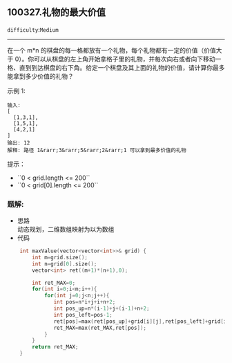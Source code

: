 ## 100327.礼物的最大价值
``difficulty``:``Medium``  
<hr>
在一个 m*n 的棋盘的每一格都放有一个礼物，每个礼物都有一定的价值（价值大于 0）。你可以从棋盘的左上角开始拿格子里的礼物，并每次向右或者向下移动一格、直到到达棋盘的右下角。给定一个棋盘及其上面的礼物的价值，请计算你最多能拿到多少价值的礼物？

 

示例 1:

```
输入: 
[
  [1,3,1],
  [1,5,1],
  [4,2,1]
]
输出: 12
解释: 路径 1&rarr;3&rarr;5&rarr;2&rarr;1 可以拿到最多价值的礼物
```

 

提示：

<ul>
	<li>``0 < grid.length <= 200``</li>
	<li>``0 < grid[0].length <= 200``</li>
</ul>

### 题解:  
* 思路  
动态规划，二维数组映射为以为数组
* 代码  
```c++
    int maxValue(vector<vector<int>>& grid) {
        int m=grid.size();
        int n=grid[0].size();
        vector<int> ret((m+1)*(n+1),0);

        int ret_MAX=0;
        for(int i=0;i<m;i++){
            for(int j=0;j<n;j++){
               int pos=n*i+j+i+n+2;
               int pos_up=n*(i-1)+j+(i-1)+n+2;
               int pos_left=pos-1;
               ret[pos]=max(ret[pos_up]+grid[i][j],ret[pos_left]+grid[i][j]);
               ret_MAX=max(ret_MAX,ret[pos]);
            }
        }
        return ret_MAX;
    }
```